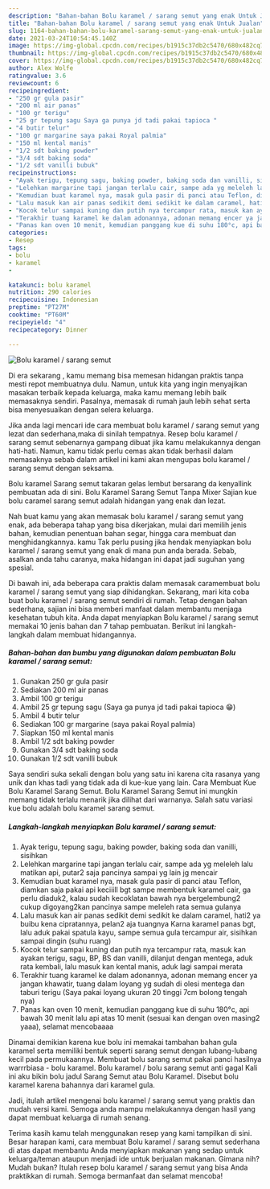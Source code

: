 ```yaml
---
description: "Bahan-bahan Bolu karamel / sarang semut yang enak Untuk Jualan"
title: "Bahan-bahan Bolu karamel / sarang semut yang enak Untuk Jualan"
slug: 1164-bahan-bahan-bolu-karamel-sarang-semut-yang-enak-untuk-jualan
date: 2021-03-24T10:54:45.140Z
image: https://img-global.cpcdn.com/recipes/b1915c37db2c5470/680x482cq70/bolu-karamel-sarang-semut-foto-resep-utama.jpg
thumbnail: https://img-global.cpcdn.com/recipes/b1915c37db2c5470/680x482cq70/bolu-karamel-sarang-semut-foto-resep-utama.jpg
cover: https://img-global.cpcdn.com/recipes/b1915c37db2c5470/680x482cq70/bolu-karamel-sarang-semut-foto-resep-utama.jpg
author: Alex Wolfe
ratingvalue: 3.6
reviewcount: 6
recipeingredient:
- "250 gr gula pasir"
- "200 ml air panas"
- "100 gr terigu"
- "25 gr tepung sagu Saya ga punya jd tadi pakai tapioca "
- "4 butir telur"
- "100 gr margarine saya pakai Royal palmia"
- "150 ml kental manis"
- "1/2 sdt baking powder"
- "3/4 sdt baking soda"
- "1/2 sdt vanilli bubuk"
recipeinstructions:
- "Ayak terigu, tepung sagu, baking powder, baking soda dan vanilli, sisihkan"
- "Lelehkan margarine tapi jangan terlalu cair, sampe ada yg meleleh lalu matikan api, putar2 saja pancinya sampai yg lain jg mencair"
- "Kemudian buat karamel nya, masak gula pasir di panci atau Teflon, diamkan saja pakai api keciiill bgt sampe membentuk karamel cair, ga perlu diaduk2, kalau sudah kecoklatan bawah nya bergelembung2 cukup digoyang2kan pancinya sampe meleleh rata semua gulanya"
- "Lalu masuk kan air panas sedikit demi sedikit ke dalam caramel, hati2 ya buibu kena cipratannya, pelan2 aja tuangnya Karna karamel panas bgt, lalu aduk pakai spatula kayu, sampe semua gula tercampur air, sisihkan sampai dingin (suhu ruang)"
- "Kocok telur sampai kuning dan putih nya tercampur rata, masuk kan ayakan terigu, sagu, BP, BS dan vanilli, dilanjut dengan mentega, aduk rata kembali, lalu masuk kan kental manis, aduk lagi sampai merata"
- "Terakhir tuang karamel ke dalam adonannya, adonan memang encer ya jangan khawatir, tuang dalam loyang yg sudah di olesi mentega dan taburi terigu (Saya pakai loyang ukuran 20 tinggi 7cm bolong tengah nya)"
- "Panas kan oven 10 menit, kemudian panggang kue di suhu 180°c, api bawah 30 menit lalu api atas 10 menit (sesuai kan dengan oven masing2 yaaa), selamat mencobaaaa"
categories:
- Resep
tags:
- bolu
- karamel
- 

katakunci: bolu karamel  
nutrition: 290 calories
recipecuisine: Indonesian
preptime: "PT27M"
cooktime: "PT60M"
recipeyield: "4"
recipecategory: Dinner

---
```



![Bolu karamel / sarang semut](https://img-global.cpcdn.com/recipes/b1915c37db2c5470/680x482cq70/bolu-karamel-sarang-semut-foto-resep-utama.jpg)

Di era  sekarang , kamu memang bisa memesan hidangan praktis tanpa mesti repot membuatnya dulu. Namun, untuk kita yang ingin menyajikan masakan terbaik kepada keluarga, maka kamu memang lebih baik memasaknya sendiri. Pasalnya, memasak di rumah jauh lebih sehat serta bisa menyesuaikan dengan selera keluarga.

Jika anda lagi mencari ide cara membuat bolu karamel / sarang semut yang lezat dan sederhana,maka di sinilah tempatnya. Resep bolu karamel / sarang semut  sebenarnya gampang dibuat jika kamu melakukannya dengan hati-hati. Namun, kamu tidak perlu cemas akan tidak berhasil dalam memasaknya 
sebab dalam artikel ini kami akan mengupas bolu karamel / sarang semut dengan seksama.  

Bolu karamel Sarang semut takaran gelas lembut bersarang da kenyallink pembuatan ada di sini. Bolu Karamel Sarang Semut Tanpa Mixer Sajian kue bolu caramel sarang semut adalah hidangan yang enak dan lezat.

Nah buat kamu yang akan memasak bolu karamel / sarang semut yang enak, ada beberapa tahap yang bisa dikerjakan, mulai dari memilih jenis bahan, kemudian penentuan bahan segar, hingga cara membuat dan menghidangkannya. kamu Tak perlu pusing jika hendak menyiapkan bolu karamel / sarang semut yang enak di mana pun anda berada. Sebab, asalkan anda  tahu caranya, maka hidangan ini dapat jadi suguhan yang spesial.

Di bawah ini, ada beberapa cara praktis  dalam memasak caramembuat bolu karamel / sarang semut yang siap dihidangkan. Sekarang, mari kita coba buat bolu karamel / sarang semut sendiri di rumah. Tetap dengan bahan sederhana, sajian ini bisa memberi manfaat dalam membantu menjaga kesehatan tubuh kita. Anda dapat menyiapkan Bolu karamel / sarang semut memakai 10 jenis bahan dan 7 tahap pembuatan. Berikut ini langkah-langkah dalam membuat hidangannya.

<!--inarticleads1-->

##### Bahan-bahan dan bumbu yang digunakan dalam pembuatan Bolu karamel / sarang semut:

1. Gunakan 250 gr gula pasir
1. Sediakan 200 ml air panas
1. Ambil 100 gr terigu
1. Ambil 25 gr tepung sagu (Saya ga punya jd tadi pakai tapioca 😁)
1. Ambil 4 butir telur
1. Sediakan 100 gr margarine (saya pakai Royal palmia)
1. Siapkan 150 ml kental manis
1. Ambil 1/2 sdt baking powder
1. Gunakan 3/4 sdt baking soda
1. Gunakan 1/2 sdt vanilli bubuk


Saya sendiri suka sekali dengan bolu yang satu ini karena cita rasanya yang unik dan khas tadi yang tidak ada di kue-kue yang lain. Cara Membuat Kue Bolu Karamel Sarang Semut. Bolu Karamel Sarang Semut ini mungkin memang tidak terlalu menarik jika dilihat dari warnanya. Salah satu variasi kue bolu adalah bolu karamel sarang semut. 

<!--inarticleads2-->

##### Langkah-langkah menyiapkan Bolu karamel / sarang semut:

1. Ayak terigu, tepung sagu, baking powder, baking soda dan vanilli, sisihkan
1. Lelehkan margarine tapi jangan terlalu cair, sampe ada yg meleleh lalu matikan api, putar2 saja pancinya sampai yg lain jg mencair
1. Kemudian buat karamel nya, masak gula pasir di panci atau Teflon, diamkan saja pakai api keciiill bgt sampe membentuk karamel cair, ga perlu diaduk2, kalau sudah kecoklatan bawah nya bergelembung2 cukup digoyang2kan pancinya sampe meleleh rata semua gulanya
1. Lalu masuk kan air panas sedikit demi sedikit ke dalam caramel, hati2 ya buibu kena cipratannya, pelan2 aja tuangnya Karna karamel panas bgt, lalu aduk pakai spatula kayu, sampe semua gula tercampur air, sisihkan sampai dingin (suhu ruang)
1. Kocok telur sampai kuning dan putih nya tercampur rata, masuk kan ayakan terigu, sagu, BP, BS dan vanilli, dilanjut dengan mentega, aduk rata kembali, lalu masuk kan kental manis, aduk lagi sampai merata
1. Terakhir tuang karamel ke dalam adonannya, adonan memang encer ya jangan khawatir, tuang dalam loyang yg sudah di olesi mentega dan taburi terigu (Saya pakai loyang ukuran 20 tinggi 7cm bolong tengah nya)
1. Panas kan oven 10 menit, kemudian panggang kue di suhu 180°c, api bawah 30 menit lalu api atas 10 menit (sesuai kan dengan oven masing2 yaaa), selamat mencobaaaa


Dinamai demikian karena kue bolu ini memakai tambahan bahan gula karamel serta memiliki bentuk seperti sarang semut dengan lubang-lubang kecil pada permukaannya. Membuat bolu sarang semut pakai panci hasilnya warrrbiasa - bolu karamel. Bolu karamel / bolu sarang semut anti gagal Kali ini aku bikin bolu jadul Sarang Semut atau Bolu Karamel. Disebut bolu karamel karena bahannya dari karamel gula. 

Jadi, itulah artikel mengenai  bolu karamel / sarang semut  yang praktis dan mudah versi kami. Semoga anda mampu melakukannya dengan hasil yang dapat membuat keluarga di rumah senang. 

Terima kasih kamu telah menggunakan resep yang kami tampilkan di sini. Besar harapan kami, cara membuat  Bolu karamel / sarang semut sederhana di atas dapat membantu Anda menyiapkan makanan yang sedap untuk keluarga/teman ataupun menjadi ide untuk berjualan makanan. Gimana nih? Mudah bukan? Itulah resep bolu karamel / sarang semut yang bisa Anda praktikkan di rumah. Semoga bermanfaat dan selamat mencoba!


